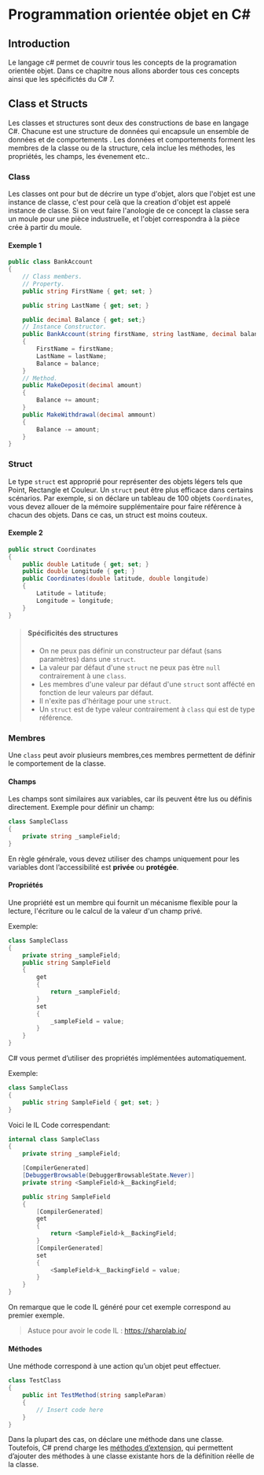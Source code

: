 # Programmation orientée objet en C\#

## Introduction

Le langage c\# permet de couvrir tous les concepts de la programation orientée objet.
Dans ce chapitre nous allons aborder tous ces concepts ainsi que les spécifictés du C\# 7.

## Class et Structs

Les classes et structures sont deux des constructions de base en langage C#. Chacune est une structure de données qui encapsule un ensemble de données et de comportements . Les données et comportements forment les membres de la classe ou de la structure, cela inclue les méthodes, les propriétés, les champs, les évenement etc..

### Class

Les classes ont pour but de décrire un type d'objet, alors que l'objet est une instance de classe, c'est pour celà que la creation d'objet est appelé instance de classe.
Si on veut faire l'anologie de ce concept la classe sera un moule pour une pièce industruelle, et l'objet correspondra à la pièce crée à partir du moule.

#### Exemple 1

```c#
public class BankAccount
{
    // Class members.
    // Property.
    public string FirstName { get; set; }

    public string LastName { get; set; }

    public decimal Balance { get; set;}
    // Instance Constructor.
    public BankAccount(string firstName, string lastName, decimal balance)
    {
        FirstName = firstName;
        LastName = lastName;
        Balance = balance;
    }
    // Method.
    public MakeDeposit(decimal amount)
    {
        Balance += amount;
    }
    public MakeWithdrawal(decimal ammount)
    {
        Balance -= amount;
    }
}
```

### Struct

Le type `struct` est approprié pour représenter des objets légers tels que Point, Rectangle et Couleur.
Un `struct` peut être plus efficace dans certains scénarios. Par exemple, si on déclare un tableau de 100 objets `Coordinates`, vous devez allouer de la mémoire supplémentaire pour faire référence à chacun des objets. Dans ce cas, un struct est moins couteux.

#### Exemple 2

```c#
public struct Coordinates
{
    public double Latitude { get; set; }
    public double Longitude { get; }
    public Coordinates(double latitude, double longitude)
    {
        Latitude = latitude;
        Longitude = longitude;
    }
}
```

>#### Spécificités des structures
>
> * On ne peux pas définir un constructeur par défaut (sans paramètres) dans une `struct`.
> * La valeur par défaut d'une `struct` ne peux pas ètre `null` contrairement à une `class`.
> * Les membres d'une valeur par défaut d'une `struct` sont affécté en fonction de leur valeurs par défaut.
> * Il n'exite pas d'héritage pour une `struct`.
> * Un `struct` est de type valeur contrairement à `class` qui est de type référence.

### Membres

Une `class` peut avoir plusieurs membres,ces membres permettent de définir le comportement de la classe.

#### Champs

Les champs sont similaires aux variables, car ils peuvent être lus ou définis directement.
Exemple pour définir un champ:

```c#
class SampleClass  
{  
    private string _sampleField;  
}  
```

En règle générale, vous devez utiliser des champs uniquement pour les variables dont l’accessibilité est **privée** ou **protégée**.

#### Propriétés

Une propriété est un membre qui fournit un mécanisme flexible pour la lecture, l'écriture ou le calcul de la valeur d'un champ privé.

Exemple:

```c#
class SampleClass  
{  
    private string _sampleField;
    public string SampleField
    {
        get
        {
            return _sampleField;
        }
        set
        {
            _sampleField = value;
        }
    }
}  
```

C# vous permet d’utiliser des propriétés implémentées automatiquement.

Exemple:

```c#
class SampleClass  
{  
    public string SampleField { get; set; }
}  
```

Voici le IL Code correspendant:

```c#
internal class SampleClass
{
    private string _sampleField;

    [CompilerGenerated]
    [DebuggerBrowsable(DebuggerBrowsableState.Never)]
    private string <SampleField>k__BackingField;

    public string SampleField
    {
        [CompilerGenerated]
        get
        {
            return <SampleField>k__BackingField;
        }
        [CompilerGenerated]
        set
        {
            <SampleField>k__BackingField = value;
        }
    }
}

```

On remarque que le code IL généré pour cet exemple correspond au premier exemple.

>Astuce pour avoir le code IL : <https://sharplab.io/>

#### Méthodes

Une méthode correspond à une action qu’un objet peut effectuer.

```c#
class TestClass  
{  
    public int TestMethod(string sampleParam)  
    {  
        // Insert code here  
    }  
}  
```

Dans la plupart des cas, on déclare une méthode dans une classe. Toutefois, C# prend charge les [méthodes d’extension]( https://docs.microsoft.com/fr-fr/dotnet/csharp/programming-guide/classes-and-structs/extension-methods), qui permettent d’ajouter des méthodes à une classe existante hors de la définition réelle de la classe.